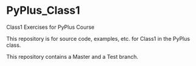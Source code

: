 # PyPlus_Class1
Class1 Exercises for PyPlus Course

This repository is for source code, examples, etc. for Class1 in the PyPlus class.

This repository contains a Master and a Test branch.
